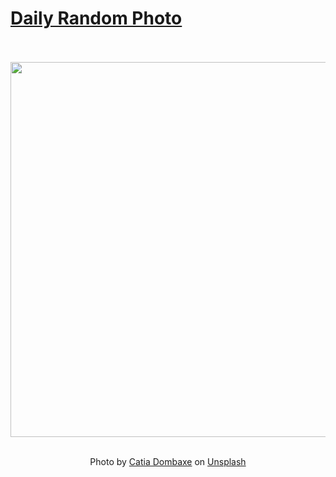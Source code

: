 # [Daily Random Photo](https://www.dailyrandomphoto.com/)

<div align="center">
  <br>
  <br>
  <a href="https://www.dailyrandomphoto.com/p/2024/2024-03-29/"><img src="https://images.unsplash.com/photo-1709864627567-709cfd821c80?crop=entropy&cs=tinysrgb&fit=max&fm=jpg&ixid=M3w3NzUwOHwwfDF8cmFuZG9tfHx8fHx8fHx8MTcxMTY3MjE4M3w&ixlib=rb-4.0.3&q=80&w=1080" width="600px"></a>
  <br>
  <br>
  <p class="has-text-grey">Photo by <a href="https://unsplash.com/@cdombaxi_6?utm_source=Daily%20Random%20Photo&amp;utm_medium=referral" target="_blank" rel="noopener noreferrer">Catia Dombaxe</a> on <a href="https://unsplash.com/photos/a-large-wave-is-coming-towards-the-shore-fKyYtenmvcw?utm_source=Daily%20Random%20Photo&amp;utm_medium=referral" target="_blank" rel="noopener noreferrer">Unsplash</a></p>
</div>
